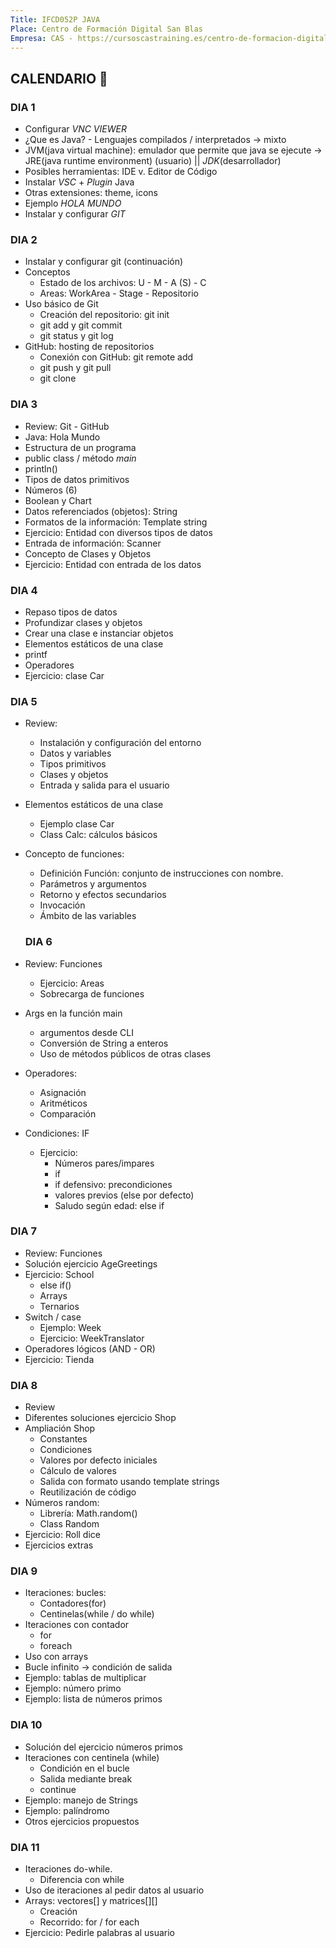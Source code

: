 ```yaml
---
Title: IFCD052P JAVA
Place: Centro de Formación Digital San Blas
Empresa: CAS - https://cursoscastraining.es/centro-de-formacion-digital-san-blas/curso/curso-programacion-en-java/
---
```


## CALENDARIO 📆

### DIA 1

- Configurar _VNC VIEWER_
- ¿Que es Java? - Lenguajes compilados / interpretados -> mixto
- JVM(java virtual machine): emulador que permite que java se ejecute -> JRE(java runtime environment) (usuario) || _JDK_(desarrollador)
- Posibles herramientas: IDE v. Editor de Código
- Instalar _VSC_ + _Plugin_ Java
- Otras extensiones: theme, icons
- Ejemplo _HOLA MUNDO_
- Instalar y configurar _GIT_

### DIA 2

- Instalar y configurar git (continuación)
- Conceptos
  - Estado de los archivos: U - M - A (S) - C
  - Areas: WorkArea - Stage - Repositorio
- Uso básico de Git
  - Creación del repositorio: git init
  - git add y git commit
  - git status y git log
- GitHub: hosting de repositorios
  - Conexión con GitHub: git remote add
  - git push y git pull
  - git clone

### DIA 3

- Review: Git - GitHub
- Java: Hola Mundo
- Estructura de un programa
- public class / método _main_
- println()
- Tipos de datos primitivos
- Números (6)
- Boolean y Chart
- Datos referenciados (objetos): String
- Formatos de la información: Template string
- Ejercicio: Entidad con diversos tipos de datos
- Entrada de información: Scanner
- Concepto de Clases y Objetos
- Ejercicio: Entidad con entrada de los datos

### DIA 4

- Repaso tipos de datos
- Profundizar clases y objetos
- Crear una clase e instanciar objetos
- Elementos estáticos de una clase
- printf
- Operadores
- Ejercicio: clase Car

### DIA 5

- Review:
  - Instalación y configuración del entorno
  - Datos y variables
  - Tipos primitivos
  - Clases y objetos
  - Entrada y salida para el usuario
- Elementos estáticos de una clase
  - Ejemplo clase Car
  - Class Calc: cálculos básicos
- Concepto de funciones:
  - Definición Función: conjunto de instrucciones con nombre.
  - Parámetros y argumentos
  - Retorno y efectos secundarios
  - Invocación
  - Ámbito de las variables
  
  ### DIA 6
- Review: Funciones
  - Ejercicio: Areas
  - Sobrecarga de funciones
- Args en la función main
  - argumentos desde CLI
  - Conversión de String a enteros
  - Uso de métodos públicos de otras clases
- Operadores:
  - Asignación
  - Aritméticos
  - Comparación
- Condiciones: IF
  - Ejercicio: 
    - Números pares/impares
    - if
    - if defensivo: precondiciones
    - valores previos (else por defecto)
    - Saludo según edad: else if

### DIA 7
- Review: Funciones
- Solución ejercicio AgeGreetings
- Ejercicio: School
  - else if()
  - Arrays
  - Ternarios
- Switch / case
  - Ejemplo: Week
  - Ejercicio: WeekTranslator
- Operadores lógicos (AND - OR)
- Ejercicio: Tienda

### DIA 8
- Review
- Diferentes soluciones ejercicio Shop
- Ampliación Shop
  - Constantes
  - Condiciones
  - Valores por defecto iniciales
  - Cálculo de valores
  - Salida con formato usando template strings
  - Reutilización de código
- Números random:
  - Librería: Math.random()
  - Class Random
- Ejercicio: Roll dice
- Ejercicios extras

### DIA 9
- Iteraciones: bucles:
  - Contadores(for)
  - Centinelas(while / do while)
- Iteraciones con contador
  - for
  - foreach
- Uso con arrays
- Bucle infinito -> condición de salida
- Ejemplo: tablas de multiplicar
- Ejemplo: número primo
- Ejemplo: lista de números primos

### DIA 10
- Solución del ejercicio números primos
- Iteraciones con centinela (while)
  - Condición en el bucle
  - Salida mediante break
  - continue
- Ejemplo: manejo de Strings
- Ejemplo: palíndromo
- Otros ejercicios propuestos

### DIA 11
- Iteraciones do-while.
  - Diferencia con while
- Uso de iteraciones al pedir datos al usuario
- Arrays: vectores[] y matrices[][]
  - Creación
  - Recorrido: for / for each
- Ejercicio: Pedirle palabras al usuario
